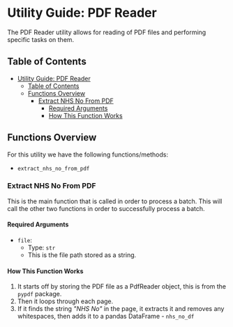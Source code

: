 # Utility Guide: PDF Reader

The PDF Reader utility allows for reading of PDF files and performing specific tasks on them.

## Table of Contents

- [Utility Guide: PDF Reader](#utility-guide-pdf-reader)
  - [Table of Contents](#table-of-contents)
  - [Functions Overview](#functions-overview)
    - [Extract NHS No From PDF](#extract-nhs-no-from-pdf)
      - [Required Arguments](#required-arguments)
      - [How This Function Works](#how-this-function-works)

## Functions Overview

For this utility we have the following functions/methods:

- `extract_nhs_no_from_pdf`

### Extract NHS No From PDF

This is the main function that is called in order to process a batch.
This will call the other two functions in order to successfully process a batch.

#### Required Arguments

- `file`:
  - Type: `str`
  - This is the file path stored as a string.

#### How This Function Works

1. It starts off by storing the PDF file as a PdfReader object, this is from the `pypdf` package.
2. Then it loops through each page.
3. If it finds the string *"NHS No"* in the page, it extracts it and removes any whitespaces, then adds it to a pandas DataFrame - `nhs_no_df`
